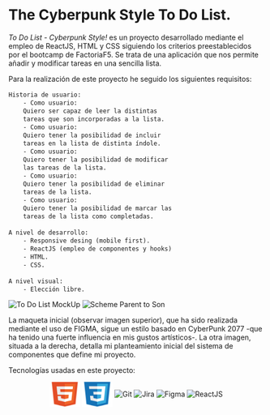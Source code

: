 # The Cyberpunk Style To Do List.

*To Do List - Cyberpunk Style!* es un proyecto desarrollado mediante el empleo de ReactJS, HTML y CSS siguiendo los criterios preestablecidos por el bootcamp de FactoriaF5. Se trata de una aplicación que nos permite añadir y modificar tareas en una sencilla lista. 

Para la realización de este proyecto he seguido los siguientes requisitos:

	Historia de usuario:
		- Como usuario:
		Quiero ser capaz de leer la distintas 
   		tareas que son incorporadas a la lista.
		- Como usuario:
		Quiero tener la posibilidad de incluir 
   		tareas en la lista de distinta índole.	 
		- Como usuario:
		Quiero tener la posibilidad de modificar 
   		las tareas de la lista.
		- Como usuario:
		Quiero tener la posibilidad de eliminar
   		tareas de la lista.
		- Como usuario:
		Quiero tener la posibilidad de marcar las
   		tareas de la lista como completadas.
	
	A nivel de desarrollo:
   		- Responsive desing (mobile first).
   		- ReactJS (empleo de componentes y hooks)
		- HTML.
		- CSS.
    
	A nivel visual:
		- Elección libre.

![To Do List MockUp](https://user-images.githubusercontent.com/119669918/217385338-a3bcdcc7-81a6-4fcd-acdb-7251017d18b4.jpg)
![Scheme Parent to Son](https://user-images.githubusercontent.com/119669918/217385846-4146de96-7041-485b-a409-c68fe2a19215.jpg)

La maqueta inicial (observar imagen superior), que ha sido realizada mediante el uso de FIGMA, sigue un estilo basado en CyberPunk 2077 -que ha tenido una fuerte influencia en mis gustos artísticos-. La otra imagen, situada a la derecha, detalla mi planteamiento inicial del sistema de componentes que define mi proyecto.




Tecnologías usadas en este proyecto:

<div align="center">
  <img align="center" alt="HTML" title="HTML 5" height="50" width="60" src="https://raw.githubusercontent.com/devicons/devicon/master/icons/html5/html5-original.svg">
  <img align="center" alt="CSS" title="CSS 3" height="50" width="60" src="https://raw.githubusercontent.com/devicons/devicon/master/icons/css3/css3-original.svg">
  <img align="center" alt="Git" title="Git" height="50" width="80" src="https://blog.facialix.com/wp-content/uploads/2021/04/git-github-cero-facialix.jpg">
  <img align="center" alt="Jira" title="Jira" height="50" width="100" src="https://logos-marcas.com/wp-content/uploads/2021/03/Jira-Simbolo.png">
  <img align="center" alt="Figma" title="figma" height="50" width="80" src="https://www.protocol.com/media-library/figma-logo.png?id=29208385&width=1200&height=600&coordinates=0%2C60%2C0%2C60">
  <img align="center" alt="ReactJS" title="react" height="50" width="80" src="https://reactjs.org/logo-og.png">
</div>
